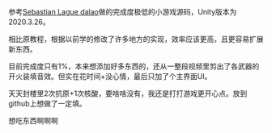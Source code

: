 参考[Sebastian Lague dalao](https://www.youtube.com/watch?v=SviIeTt2_Lc&list=PLFt_AvWsXl0ctd4dgE1F8g3uec4zKNRV0)做的完成度极低的小游戏源码，Unity版本为2020.3.26。

相比原教程，根据以前学的修改了许多地方的实现，效率应该更高，且更容易扩展新东西。

目前完成度只有1%，本来想添加好多东西的，还从一整段视频里剪出了各武器的开火装填音效。但实在花时间+没心情，最后只加了个主界面UI。

天天封楼里2次抗原+1次核酸，要啥啥没有，我还是打打游戏更开心点。放到github上想做了一定填。

想吃东西啊啊啊